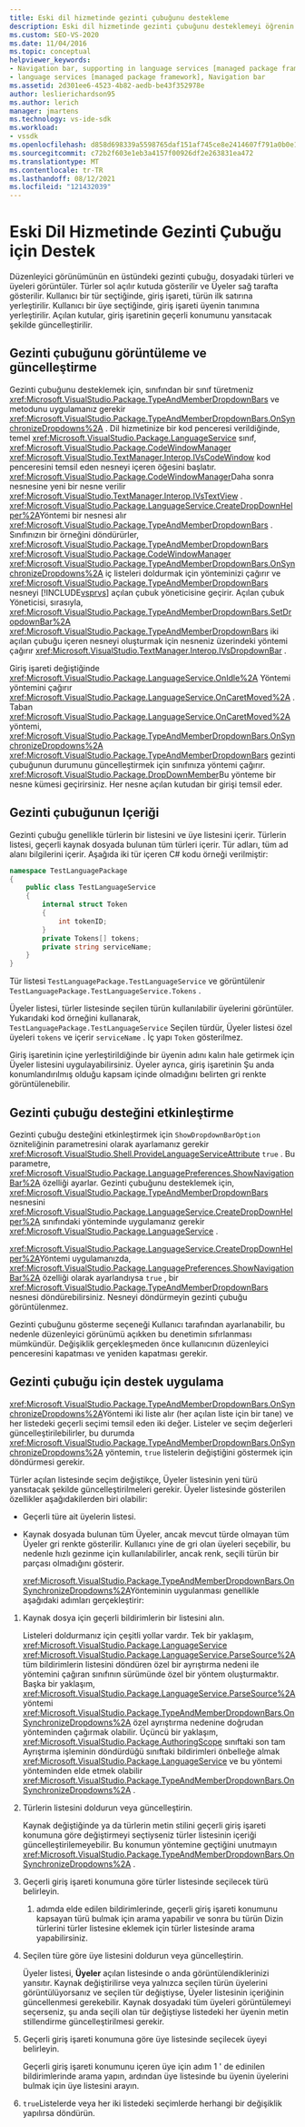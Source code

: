 ```yaml
---
title: Eski dil hizmetinde gezinti çubuğunu destekleme
description: Eski dil hizmetinde gezinti çubuğunu desteklemeyi öğrenin. Düzenleyici görünümündeki gezinti çubuğu, dosyadaki türleri ve üyeleri görüntüler.
ms.custom: SEO-VS-2020
ms.date: 11/04/2016
ms.topic: conceptual
helpviewer_keywords:
- Navigation bar, supporting in language services [managed package framework]
- language services [managed package framework], Navigation bar
ms.assetid: 2d301ee6-4523-4b82-aedb-be43f352978e
author: leslierichardson95
ms.author: lerich
manager: jmartens
ms.technology: vs-ide-sdk
ms.workload:
- vssdk
ms.openlocfilehash: d858d698339a5598765daf151af745ce8e2414607f791a0b0e1c7ac121c53832
ms.sourcegitcommit: c72b2f603e1eb3a4157f00926df2e263831ea472
ms.translationtype: MT
ms.contentlocale: tr-TR
ms.lasthandoff: 08/12/2021
ms.locfileid: "121432039"
---
```

# <a name="support-for-the-navigation-bar-in-a-legacy-language-service"></a>Eski Dil Hizmetinde Gezinti Çubuğu için Destek
Düzenleyici görünümünün en üstündeki gezinti çubuğu, dosyadaki türleri ve üyeleri görüntüler. Türler sol açılır kutuda gösterilir ve Üyeler sağ tarafta gösterilir. Kullanıcı bir tür seçtiğinde, giriş işareti, türün ilk satırına yerleştirilir. Kullanıcı bir üye seçtiğinde, giriş işareti üyenin tanımına yerleştirilir. Açılan kutular, giriş işaretinin geçerli konumunu yansıtacak şekilde güncelleştirilir.

## <a name="displaying-and-updating-the-navigation-bar"></a>Gezinti çubuğunu görüntüleme ve güncelleştirme
 Gezinti çubuğunu desteklemek için, sınıfından bir sınıf türetmeniz <xref:Microsoft.VisualStudio.Package.TypeAndMemberDropdownBars> ve metodunu uygulamanız gerekir <xref:Microsoft.VisualStudio.Package.TypeAndMemberDropdownBars.OnSynchronizeDropdowns%2A> . Dil hizmetinize bir kod penceresi verildiğinde, temel <xref:Microsoft.VisualStudio.Package.LanguageService> sınıf, <xref:Microsoft.VisualStudio.Package.CodeWindowManager> <xref:Microsoft.VisualStudio.TextManager.Interop.IVsCodeWindow> kod penceresini temsil eden nesneyi içeren öğesini başlatır. <xref:Microsoft.VisualStudio.Package.CodeWindowManager>Daha sonra nesnesine yeni bir nesne verilir <xref:Microsoft.VisualStudio.TextManager.Interop.IVsTextView> . <xref:Microsoft.VisualStudio.Package.LanguageService.CreateDropDownHelper%2A>Yöntemi bir nesnesi alır <xref:Microsoft.VisualStudio.Package.TypeAndMemberDropdownBars> . Sınıfınızın bir örneğini döndürürler, <xref:Microsoft.VisualStudio.Package.TypeAndMemberDropdownBars> <xref:Microsoft.VisualStudio.Package.CodeWindowManager> <xref:Microsoft.VisualStudio.Package.TypeAndMemberDropdownBars.OnSynchronizeDropdowns%2A> iç listeleri doldurmak için yönteminizi çağırır ve <xref:Microsoft.VisualStudio.Package.TypeAndMemberDropdownBars> nesneyi [!INCLUDE[vsprvs](../../code-quality/includes/vsprvs_md.md)] açılan çubuk yöneticisine geçirir. Açılan çubuk Yöneticisi, sırasıyla, <xref:Microsoft.VisualStudio.Package.TypeAndMemberDropdownBars.SetDropdownBar%2A> <xref:Microsoft.VisualStudio.Package.TypeAndMemberDropdownBars> iki açılan çubuğu içeren nesneyi oluşturmak için nesneniz üzerindeki yöntemi çağırır <xref:Microsoft.VisualStudio.TextManager.Interop.IVsDropdownBar> .

 Giriş işareti değiştiğinde <xref:Microsoft.VisualStudio.Package.LanguageService.OnIdle%2A> Yöntemi yöntemini çağırır <xref:Microsoft.VisualStudio.Package.LanguageService.OnCaretMoved%2A> . Taban <xref:Microsoft.VisualStudio.Package.LanguageService.OnCaretMoved%2A> yöntemi, <xref:Microsoft.VisualStudio.Package.TypeAndMemberDropdownBars.OnSynchronizeDropdowns%2A> <xref:Microsoft.VisualStudio.Package.TypeAndMemberDropdownBars> gezinti çubuğunun durumunu güncelleştirmek için sınıfınıza yöntemi çağırır. <xref:Microsoft.VisualStudio.Package.DropDownMember>Bu yönteme bir nesne kümesi geçirirsiniz. Her nesne açılan kutudan bir girişi temsil eder.

## <a name="the-contents-of-the-navigation-bar"></a>Gezinti çubuğunun Içeriği
 Gezinti çubuğu genellikle türlerin bir listesini ve üye listesini içerir. Türlerin listesi, geçerli kaynak dosyada bulunan tüm türleri içerir. Tür adları, tüm ad alanı bilgilerini içerir. Aşağıda iki tür içeren C# kodu örneği verilmiştir:

```csharp
namespace TestLanguagePackage
{
    public class TestLanguageService
    {
        internal struct Token
        {
            int tokenID;
        }
        private Tokens[] tokens;
        private string serviceName;
    }
}
```

 Tür listesi `TestLanguagePackage.TestLanguageService` ve görüntülenir `TestLanguagePackage.TestLanguageService.Tokens` .

 Üyeler listesi, türler listesinde seçilen türün kullanılabilir üyelerini görüntüler. Yukarıdaki kod örneğini kullanarak, `TestLanguagePackage.TestLanguageService` Seçilen türdür, Üyeler listesi özel üyeleri `tokens` ve içerir `serviceName` . İç yapı `Token` gösterilmez.

 Giriş işaretinin içine yerleştirildiğinde bir üyenin adını kalın hale getirmek için Üyeler listesini uygulayabilirsiniz. Üyeler ayrıca, giriş işaretinin Şu anda konumlandırılmış olduğu kapsam içinde olmadığını belirten gri renkte görüntülenebilir.

## <a name="enabling-support-for-the-navigation-bar"></a>Gezinti çubuğu desteğini etkinleştirme
 Gezinti çubuğu desteğini etkinleştirmek için `ShowDropdownBarOption` özniteliğinin parametresini olarak ayarlamanız gerekir <xref:Microsoft.VisualStudio.Shell.ProvideLanguageServiceAttribute> `true` . Bu parametre, <xref:Microsoft.VisualStudio.Package.LanguagePreferences.ShowNavigationBar%2A> özelliği ayarlar. Gezinti çubuğunu desteklemek için, <xref:Microsoft.VisualStudio.Package.TypeAndMemberDropdownBars> nesnesini <xref:Microsoft.VisualStudio.Package.LanguageService.CreateDropDownHelper%2A> sınıfındaki yönteminde uygulamanız gerekir <xref:Microsoft.VisualStudio.Package.LanguageService> .

 <xref:Microsoft.VisualStudio.Package.LanguageService.CreateDropDownHelper%2A>Yöntemi uygulamanızda, <xref:Microsoft.VisualStudio.Package.LanguagePreferences.ShowNavigationBar%2A> özelliği olarak ayarlandıysa `true` , bir <xref:Microsoft.VisualStudio.Package.TypeAndMemberDropdownBars> nesnesi döndürebilirsiniz. Nesneyi döndürmeyin gezinti çubuğu görüntülenmez.

 Gezinti çubuğunu gösterme seçeneği Kullanıcı tarafından ayarlanabilir, bu nedenle düzenleyici görünümü açıkken bu denetimin sıfırlanması mümkündür. Değişiklik gerçekleşmeden önce kullanıcının düzenleyici penceresini kapatması ve yeniden kapatması gerekir.

## <a name="implementing-support-for-the-navigation-bar"></a>Gezinti çubuğu için destek uygulama
 <xref:Microsoft.VisualStudio.Package.TypeAndMemberDropdownBars.OnSynchronizeDropdowns%2A>Yöntemi iki liste alır (her açılan liste için bir tane) ve her listedeki geçerli seçimi temsil eden iki değer. Listeler ve seçim değerleri güncelleştirilebilirler, bu durumda <xref:Microsoft.VisualStudio.Package.TypeAndMemberDropdownBars.OnSynchronizeDropdowns%2A> yöntemin, `true` listelerin değiştiğini göstermek için döndürmesi gerekir.

 Türler açılan listesinde seçim değiştikçe, Üyeler listesinin yeni türü yansıtacak şekilde güncelleştirilmeleri gerekir. Üyeler listesinde gösterilen özellikler aşağıdakilerden biri olabilir:

- Geçerli türe ait üyelerin listesi.

- Kaynak dosyada bulunan tüm Üyeler, ancak mevcut türde olmayan tüm Üyeler gri renkte gösterilir. Kullanıcı yine de gri olan üyeleri seçebilir, bu nedenle hızlı gezinme için kullanılabilirler, ancak renk, seçili türün bir parçası olmadığını gösterir.

  <xref:Microsoft.VisualStudio.Package.TypeAndMemberDropdownBars.OnSynchronizeDropdowns%2A>Yönteminin uygulanması genellikle aşağıdaki adımları gerçekleştirir:

1. Kaynak dosya için geçerli bildirimlerin bir listesini alın.

     Listeleri doldurmanız için çeşitli yollar vardır. Tek bir yaklaşım, <xref:Microsoft.VisualStudio.Package.LanguageService> <xref:Microsoft.VisualStudio.Package.LanguageService.ParseSource%2A> tüm bildirimlerin listesini döndüren özel bir ayrıştırma nedeni ile yöntemini çağıran sınıfının sürümünde özel bir yöntem oluşturmaktır. Başka bir yaklaşım, <xref:Microsoft.VisualStudio.Package.LanguageService.ParseSource%2A> yöntemi <xref:Microsoft.VisualStudio.Package.TypeAndMemberDropdownBars.OnSynchronizeDropdowns%2A> özel ayrıştırma nedenine doğrudan yönteminden çağırmak olabilir. Üçüncü bir yaklaşım, <xref:Microsoft.VisualStudio.Package.AuthoringScope> sınıftaki son tam Ayrıştırma işleminin döndürdüğü sınıftaki bildirimleri önbelleğe almak <xref:Microsoft.VisualStudio.Package.LanguageService> ve bu yöntemi yönteminden elde etmek olabilir <xref:Microsoft.VisualStudio.Package.TypeAndMemberDropdownBars.OnSynchronizeDropdowns%2A> .

2. Türlerin listesini doldurun veya güncelleştirin.

     Kaynak değiştiğinde ya da türlerin metin stilini geçerli giriş işareti konumuna göre değiştirmeyi seçtiyseniz türler listesinin içeriği güncelleştirilemeyebilir. Bu konumun yöntemine geçtiğini unutmayın <xref:Microsoft.VisualStudio.Package.TypeAndMemberDropdownBars.OnSynchronizeDropdowns%2A> .

3. Geçerli giriş işareti konumuna göre türler listesinde seçilecek türü belirleyin.

     1. adımda elde edilen bildirimlerinde, geçerli giriş işareti konumunu kapsayan türü bulmak için arama yapabilir ve sonra bu türün Dizin türlerini türler listesine eklemek için türler listesinde arama yapabilirsiniz.

4. Seçilen türe göre üye listesini doldurun veya güncelleştirin.

     Üyeler listesi, **Üyeler** açılan listesinde o anda görüntülendiklerinizi yansıtır. Kaynak değiştirilirse veya yalnızca seçilen türün üyelerini görüntülüyorsanız ve seçilen tür değiştiyse, Üyeler listesinin içeriğinin güncellenmesi gerekebilir. Kaynak dosyadaki tüm üyeleri görüntülemeyi seçerseniz, şu anda seçili olan tür değiştiyse listedeki her üyenin metin stillendirme güncelleştirilmesi gerekir.

5. Geçerli giriş işareti konumuna göre üye listesinde seçilecek üyeyi belirleyin.

     Geçerli giriş işareti konumunu içeren üye için adım 1 ' de edinilen bildirimlerinde arama yapın, ardından üye listesinde bu üyenin üyelerini bulmak için üye listesini arayın.

6. `true`Listelerde veya her iki listedeki seçimlerde herhangi bir değişiklik yapılırsa döndürün.
